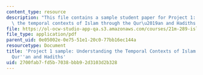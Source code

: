 ```yaml
---
content_type: resource
description: "This file contains a sample student paper for Project 1: \"Understanding\
  \ the temporal contexts of Islam through the Qur\u2019an and Hadiths.\""
file: https://ol-ocw-studio-app-qa.s3.amazonaws.com/courses/21m-289-islam-media-spring-2015/2700fab7fd5b7038bbb92d3103d2b328_MIT21M_289S15_proj1_ex2.pdf
file_type: application/pdf
parent_uid: 0e05002e-0e75-51e1-20c0-77bb16ec144a
resourcetype: Document
title: 'Project 1 sample: Understanding the Temporal Contexts of Islam through the
  Qur''an and Hadiths'
uid: 2700fab7-fd5b-7038-bbb9-2d3103d2b328
---
```

